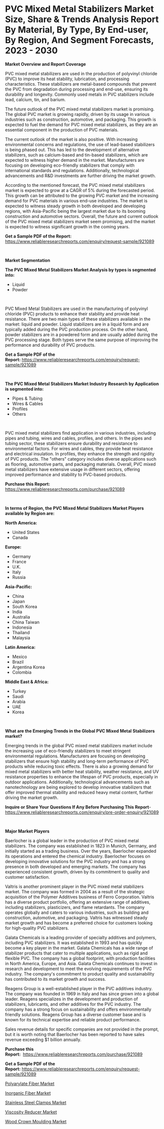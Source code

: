 <p><h1>PVC Mixed Metal Stabilizers Market Size, Share & Trends Analysis Report By Material, By Type, By End-user, By Region, And Segment Forecasts, 2023 - 2030</h1></p><p><strong>Market Overview and Report Coverage</strong></p>
<p><p>PVC mixed metal stabilizers are used in the production of polyvinyl chloride (PVC) to improve its heat stability, lubrication, and processing characteristics. These stabilizers are metal-based compounds that prevent the PVC from degradation during processing and end-use, ensuring its durability and longevity. Commonly used metals in PVC stabilizers include lead, calcium, tin, and barium.</p><p>The future outlook of the PVC mixed metal stabilizers market is promising. The global PVC market is growing rapidly, driven by its usage in various industries such as construction, automotive, and packaging. This growth is expected to fuel the demand for PVC mixed metal stabilizers, as they are an essential component in the production of PVC materials.</p><p>The current outlook of the market is also positive. With increasing environmental concerns and regulations, the use of lead-based stabilizers is being phased out. This has led to the development of alternative stabilizers, such as calcium-based and tin-based stabilizers, which are expected to witness higher demand in the market. Manufacturers are focusing on developing eco-friendly stabilizers that comply with international standards and regulations. Additionally, technological advancements and R&D investments are further driving the market growth.</p><p>According to the mentioned forecast, the PVC mixed metal stabilizers market is expected to grow at a CAGR of 5% during the forecasted period. This growth can be attributed to the growing PVC market and the increasing demand for PVC materials in various end-use industries. The market is expected to witness steady growth in both developed and developing regions, with Asia-Pacific being the largest market due to its booming construction and automotive sectors. Overall, the future and current outlook of the PVC mixed metal stabilizers market seem promising, and the market is expected to witness significant growth in the coming years.</p></p>
<p><strong>Get a Sample PDF of the Report:</strong> <a href="https://www.reliableresearchreports.com/enquiry/request-sample/921089">https://www.reliableresearchreports.com/enquiry/request-sample/921089</a></p>
<p>&nbsp;</p>
<p><strong>Market Segmentation</strong></p>
<p><strong>The PVC Mixed Metal Stabilizers Market Analysis by types is segmented into:</strong></p>
<p><ul><li>Liquid</li><li>Powder</li></ul></p>
<p>&nbsp;</p>
<p><p>PVC Mixed Metal Stabilizers are used in the manufacturing of polyvinyl chloride (PVC) products to enhance their stability and provide heat resistance. There are two main types of these stabilizers available in the market: liquid and powder. Liquid stabilizers are in a liquid form and are typically added during the PVC production process. On the other hand, powder stabilizers are in a powdered form and are usually added during the PVC processing stage. Both types serve the same purpose of improving the performance and durability of PVC products.</p></p>
<p><strong>Get a Sample PDF of the Report:</strong>&nbsp;<a href="https://www.reliableresearchreports.com/enquiry/request-sample/921089">https://www.reliableresearchreports.com/enquiry/request-sample/921089</a></p>
<p>&nbsp;</p>
<p><strong>The PVC Mixed Metal Stabilizers Market Industry Research by Application is segmented into:</strong></p>
<p><ul><li>Pipes & Tubing</li><li>Wires & Cables</li><li>Profiles</li><li>Others</li></ul></p>
<p>&nbsp;</p>
<p><p>PVC mixed metal stabilizers find application in various industries, including pipes and tubing, wires and cables, profiles, and others. In the pipes and tubing sector, these stabilizers ensure durability and resistance to environmental factors. For wires and cables, they provide heat resistance and electrical insulation. In profiles, they enhance the strength and rigidity of PVC products. The "others" category includes diverse applications such as flooring, automotive parts, and packaging materials. Overall, PVC mixed metal stabilizers have extensive usage in different sectors, offering improved performance and stability to PVC-based products.</p></p>
<p><strong>Purchase this Report:</strong>&nbsp; <a href="https://www.reliableresearchreports.com/purchase/921089">https://www.reliableresearchreports.com/purchase/921089</a></p>
<p>&nbsp;</p>
<p><strong>In terms of Region, the PVC Mixed Metal Stabilizers Market Players available by Region are:</strong></p>
<p>
    <p> <strong> North America: </strong>
        <ul>
            <li>United States</li>
            <li>Canada</li>
        </ul>
        </p> 
    <p> <strong> Europe: </strong>
        <ul>
            <li>Germany</li>
            <li>France</li>
            <li>U.K.</li>
            <li>Italy</li>
            <li>Russia</li>
        </ul>
        </p> 
    <p> <strong> Asia-Pacific: </strong>
        <ul>
            <li>China</li>
            <li>Japan</li>
            <li>South Korea</li>
            <li>India</li>
            <li>Australia</li>
            <li>China Taiwan</li>
            <li>Indonesia</li>
            <li>Thailand</li>
            <li>Malaysia</li>
        </ul>
        </p> 
    <p> <strong> Latin America: </strong>
        <ul>
            <li>Mexico</li>
            <li>Brazil</li>
            <li>Argentina Korea</li>
            <li>Colombia</li>
        </ul>
        </p> 
    <p> <strong> Middle East & Africa: </strong>
        <ul>
            <li>Turkey</li>
            <li>Saudi</li>
            <li>Arabia</li>
            <li>UAE</li>
            <li>Korea</li>
        </ul>
    </p>
    </p>
<p>&nbsp;</p>
<p><strong>What are the Emerging Trends in the Global PVC Mixed Metal Stabilizers market?</strong></p>
<p><p>Emerging trends in the global PVC mixed metal stabilizers market include the increasing use of eco-friendly stabilizers to meet stringent environmental regulations. Manufacturers are focusing on developing stabilizers that ensure high stability and long-term performance of PVC products while reducing toxic effects. There is also a growing demand for mixed metal stabilizers with better heat stability, weather resistance, and UV resistance properties to enhance the lifespan of PVC products, especially in outdoor applications. Additionally, technological advancements such as nanotechnology are being explored to develop innovative stabilizers that offer improved thermal stability and reduced heavy metal content, further driving the market growth.</p></p>
<p><strong>Inquire or Share Your Questions If Any Before Purchasing This Report</strong>- <a href="https://www.reliableresearchreports.com/enquiry/pre-order-enquiry/921089">https://www.reliableresearchreports.com/enquiry/pre-order-enquiry/921089</a></p>
<p>&nbsp;</p>
<p><strong>Major Market Players</strong></p>
<p><p>Baerlocher is a global leader in the production of PVC mixed metal stabilizers. The company was established in 1823 in Munich, Germany, and initially started as a trading business. Over the years, Baerlocher expanded its operations and entered the chemical industry. Baerlocher focuses on developing innovative solutions for the PVC industry and has a strong presence in both developed and emerging markets. The company has experienced consistent growth, driven by its commitment to quality and customer satisfaction.</p><p>Valtris is another prominent player in the PVC mixed metal stabilizers market. The company was formed in 2004 as a result of the strategic acquisition of the Polymer Additives business of Ferro Corporation. Valtris has a diverse product portfolio, offering an extensive range of additives, including stabilizers, plasticizers, and flame retardants. The company operates globally and caters to various industries, such as building and construction, automotive, and packaging. Valtris has witnessed steady market growth and has become a preferred choice for customers looking for high-quality PVC stabilizers.</p><p>Galata Chemicals is a leading provider of specialty additives and polymers, including PVC stabilizers. It was established in 1993 and has quickly become a key player in the market. Galata Chemicals has a wide range of stabilizer products that cater to multiple applications, such as rigid and flexible PVC. The company has a global footprint, with production facilities in North America, Europe, and Asia. Galata Chemicals continues to invest in research and development to meet the evolving requirements of the PVC industry. The company's commitment to product quality and sustainability has contributed to its market growth and success.</p><p>Reagens Group is a well-established player in the PVC additives industry. The company was founded in 1969 in Italy and has since grown into a global leader. Reagens specializes in the development and production of stabilizers, lubricants, and other additives for the PVC industry. The company has a strong focus on sustainability and offers environmentally friendly solutions. Reagens Group has a diverse customer base and is known for its technical expertise and reliable product performance.</p><p>Sales revenue details for specific companies are not provided in the prompt, but it is worth noting that Baerlocher has been reported to have sales revenue exceeding $1 billion annually.</p></p>
<p><strong>Purchase this Report:</strong>&nbsp;&nbsp;<a href="https://www.reliableresearchreports.com/purchase/921089">https://www.reliableresearchreports.com/purchase/921089</a></p>
<p></p>
<p><strong>Get a Sample PDF of the Report:</strong>&nbsp;<a href="https://www.reliableresearchreports.com/enquiry/request-sample/921089">https://www.reliableresearchreports.com/enquiry/request-sample/921089</a></p>
<p><p><a href="https://github.com/sofayahoo2023/Market-Research-Report-List-2/blob/main/polyarylate-fiber-market.md">Polyarylate Fiber Market</a></p><p><a href="https://github.com/lbird53714/Market-Research-Report-List-2/blob/main/inorganic-fiber-market.md">Inorganic Fiber Market</a></p><p><a href="https://github.com/mabutironaldo/Market-Research-Report-List-2/blob/main/stainless-steel-clamps-market.md">Stainless Steel Clamps Market</a></p><p><a href="https://github.com/pizolina/Market-Research-Report-List-2/blob/main/viscosity-reducer-market.md">Viscosity Reducer Market</a></p><p><a href="https://github.com/vimar16th/Market-Research-Report-List-2/blob/main/wood-crown-moulding-market.md">Wood Crown Moulding Market</a></p></p>
